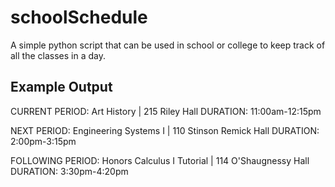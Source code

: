 # schoolSchedule
A simple python script that can be used in school or college to keep track of all the classes in a day.

## Example Output
CURRENT PERIOD: Art History | 215 Riley Hall
DURATION: 11:00am-12:15pm

NEXT PERIOD: Engineering Systems I | 110 Stinson Remick Hall
DURATION: 2:00pm-3:15pm

FOLLOWING PERIOD: Honors Calculus I Tutorial | 114 O'Shaugnessy Hall
DURATION: 3:30pm-4:20pm


